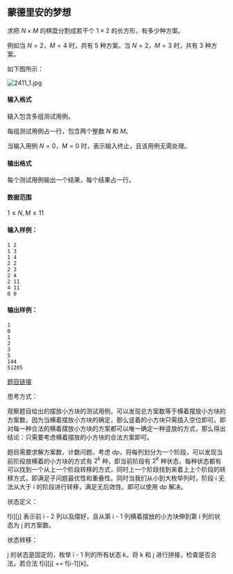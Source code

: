 ## 蒙德里安的梦想

求把 $N×M$ 的棋盘分割成若干个 $1×2$ 的长方形，有多少种方案。

例如当 $N=2，M=4$ 时，共有 $5$ 种方案。当 $N=2，M=3$ 时，共有 $3$ 种方案。

如下图所示：

![2411_1.jpg](https://cdn.acwing.com/media/article/image/2019/01/26/19_4dd1644c20-2411_1.jpg)

#### 输入格式

输入包含多组测试用例。

每组测试用例占一行，包含两个整数 $N$ 和 $M$。

当输入用例 $N=0，M=0$ 时，表示输入终止，且该用例无需处理。

#### 输出格式

每个测试用例输出一个结果，每个结果占一行。

#### 数据范围

$1≤N,M≤11$

#### 输入样例：

```
1 2
1 3
1 4
2 2
2 3
2 4
2 11
4 11
0 0
```

#### 输出样例：

```
1
0
1
2
3
5
144
51205
```

[题目链接](https://www.acwing.com/problem/content/293/)

思考方式：

观察题目给出的摆放小方块的测试用例，可以发现总方案数等于横着摆放小方块的方案数，因为当横着摆放小方块的确定，那么竖着的小方块只需插入空位即可。即对每一种合法的横着摆放小方块的方案都可以唯一确定一种竖放的方式，那么得出结论：只需要考虑横着摆放的小方块的合法方案即可。

题目需要求解方案数，计数问题，考虑 dp，将每列划分为一个阶段，可以发现当前阶段放横着的小方块的方式有 $2^k$ 种，即当前阶段有 $2^k$ 种状态，每种状态都有可以找到一个从上一个阶段转移的方式，同时上一个阶段找到来着上上个阶段的转移方式，即满足子问题最优性和重叠性。同时当我们从小到大枚举列时，阶段 i 无法从大于 i 的阶段进行转移，满足无后效性。即可以使用 dp 解决。

状态定义：

f\[i][j] 表示前 i - 2 列以及摆好，且从第 i - 1 列横着摆放的小方块伸到第 i 列的状态为 j 的方案数。

状态转移：

j 的状态是固定的，枚举 i - 1 列的所有状态 k，将 k 和 j 进行拼接，检查是否合法，若合法 f\[i][j] += f\[i-1][k]。

